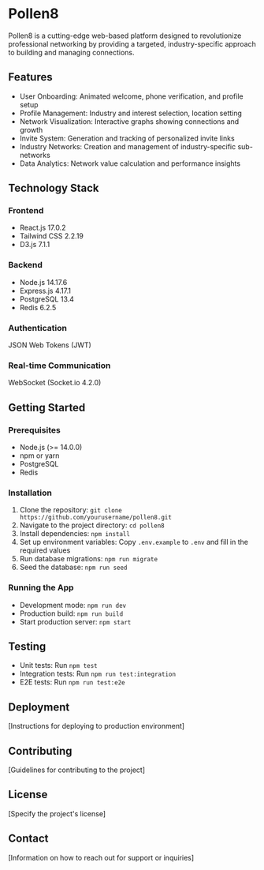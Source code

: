 # Pollen8

Pollen8 is a cutting-edge web-based platform designed to revolutionize professional networking by providing a targeted, industry-specific approach to building and managing connections.

## Features

- User Onboarding: Animated welcome, phone verification, and profile setup
- Profile Management: Industry and interest selection, location setting
- Network Visualization: Interactive graphs showing connections and growth
- Invite System: Generation and tracking of personalized invite links
- Industry Networks: Creation and management of industry-specific sub-networks
- Data Analytics: Network value calculation and performance insights

## Technology Stack

### Frontend
- React.js 17.0.2
- Tailwind CSS 2.2.19
- D3.js 7.1.1

### Backend
- Node.js 14.17.6
- Express.js 4.17.1
- PostgreSQL 13.4
- Redis 6.2.5

### Authentication
JSON Web Tokens (JWT)

### Real-time Communication
WebSocket (Socket.io 4.2.0)

## Getting Started

### Prerequisites
- Node.js (>= 14.0.0)
- npm or yarn
- PostgreSQL
- Redis

### Installation
1. Clone the repository: `git clone https://github.com/yourusername/pollen8.git`
2. Navigate to the project directory: `cd pollen8`
3. Install dependencies: `npm install`
4. Set up environment variables: Copy `.env.example` to `.env` and fill in the required values
5. Run database migrations: `npm run migrate`
6. Seed the database: `npm run seed`

### Running the App
- Development mode: `npm run dev`
- Production build: `npm run build`
- Start production server: `npm start`

## Testing
- Unit tests: Run `npm test`
- Integration tests: Run `npm run test:integration`
- E2E tests: Run `npm run test:e2e`

## Deployment
[Instructions for deploying to production environment]

## Contributing
[Guidelines for contributing to the project]

## License
[Specify the project's license]

## Contact
[Information on how to reach out for support or inquiries]